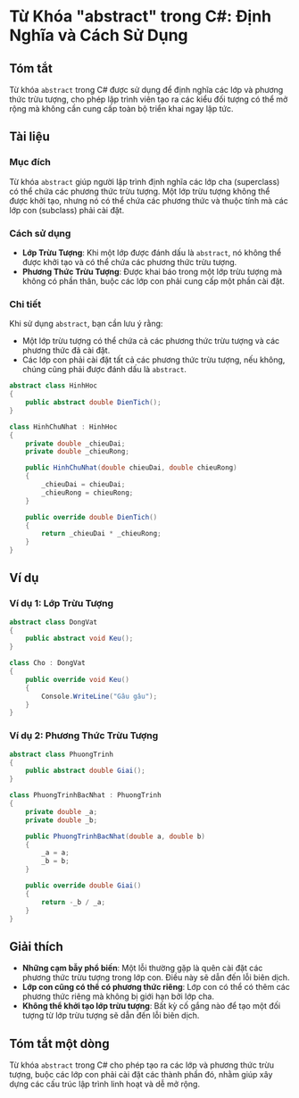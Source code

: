 <!--
Meta Description: # Từ Khóa "abstract" trong C#: Định Nghĩa và Cách Sử Dụng ## Tóm tắt Từ khóa `abstract` trong C# được sử dụng để định nghĩa các lớp và phương thức trừ...
Meta Keywords: lớp, các, tượng, trừu, abstract
-->

# Từ Khóa "abstract" trong C#: Định Nghĩa và Cách Sử Dụng

## Tóm tắt
Từ khóa `abstract` trong C# được sử dụng để định nghĩa các lớp và phương thức trừu tượng, cho phép lập trình viên tạo ra các kiểu đối tượng có thể mở rộng mà không cần cung cấp toàn bộ triển khai ngay lập tức.

## Tài liệu

### Mục đích
Từ khóa `abstract` giúp người lập trình định nghĩa các lớp cha (superclass) có thể chứa các phương thức trừu tượng. Một lớp trừu tượng không thể được khởi tạo, nhưng nó có thể chứa các phương thức và thuộc tính mà các lớp con (subclass) phải cài đặt.

### Cách sử dụng
- **Lớp Trừu Tượng**: Khi một lớp được đánh dấu là `abstract`, nó không thể được khởi tạo và có thể chứa các phương thức trừu tượng.
- **Phương Thức Trừu Tượng**: Được khai báo trong một lớp trừu tượng mà không có phần thân, buộc các lớp con phải cung cấp một phần cài đặt.

### Chi tiết
Khi sử dụng `abstract`, bạn cần lưu ý rằng:
- Một lớp trừu tượng có thể chứa cả các phương thức trừu tượng và các phương thức đã cài đặt.
- Các lớp con phải cài đặt tất cả các phương thức trừu tượng, nếu không, chúng cũng phải được đánh dấu là `abstract`.

```csharp
abstract class HinhHoc
{
    public abstract double DienTich();
}

class HinhChuNhat : HinhHoc
{
    private double _chieuDai;
    private double _chieuRong;

    public HinhChuNhat(double chieuDai, double chieuRong)
    {
        _chieuDai = chieuDai;
        _chieuRong = chieuRong;
    }

    public override double DienTich()
    {
        return _chieuDai * _chieuRong;
    }
}
```

## Ví dụ
### Ví dụ 1: Lớp Trừu Tượng
```csharp
abstract class DongVat
{
    public abstract void Keu();
}

class Cho : DongVat
{
    public override void Keu()
    {
        Console.WriteLine("Gâu gâu");
    }
}
```

### Ví dụ 2: Phương Thức Trừu Tượng
```csharp
abstract class PhuongTrinh
{
    public abstract double Giai();
}

class PhuongTrinhBacNhat : PhuongTrinh
{
    private double _a;
    private double _b;

    public PhuongTrinhBacNhat(double a, double b)
    {
        _a = a;
        _b = b;
    }

    public override double Giai()
    {
        return -_b / _a;
    }
}
```

## Giải thích
- **Những cạm bẫy phổ biến**: Một lỗi thường gặp là quên cài đặt các phương thức trừu tượng trong lớp con. Điều này sẽ dẫn đến lỗi biên dịch.
- **Lớp con cũng có thể có phương thức riêng**: Lớp con có thể có thêm các phương thức riêng mà không bị giới hạn bởi lớp cha.
- **Không thể khởi tạo lớp trừu tượng**: Bất kỳ cố gắng nào để tạo một đối tượng từ lớp trừu tượng sẽ dẫn đến lỗi biên dịch.

## Tóm tắt một dòng
Từ khóa `abstract` trong C# cho phép tạo ra các lớp và phương thức trừu tượng, buộc các lớp con phải cài đặt các thành phần đó, nhằm giúp xây dựng các cấu trúc lập trình linh hoạt và dễ mở rộng.